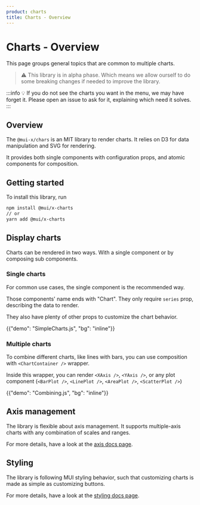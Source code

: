 ```yaml
---
product: charts
title: Charts - Overview
---
```


# Charts - Overview

<p class="description">This page groups general topics that are common to multiple charts.</p>

> ⚠️ This library is in alpha phase. Which means we allow ourself to do some breaking changes if needed to improve the library.

:::info
💡 If you do not see the charts you want in the menu, we may have forget it.
Please open an issue to ask for it, explaining which need it solves.
:::

## Overview

The `@mui-x/chars` is an MIT library to render charts.
It relies on D3 for data manipulation and SVG for rendering.

It provides both single components with configuration props, and atomic components for composition.

## Getting started

To install this library, run

```bash
npm install @mui/x-charts
// or
yarn add @mui/x-charts
```

## Display charts

Charts can be rendered in two ways.
With a single component or by composing sub components.

### Single charts

For common use cases, the single component is the recommended way.

Those components' name ends with "Chart".
They only require `series` prop, describing the data to render.

They also have plenty of other props to customize the chart behavior.

{{"demo": "SimpleCharts.js", "bg": "inline"}}

### Multiple charts

To combine different charts, like lines with bars, you can use composition with `<ChartContainer />` wrapper.

Inside this wrapper, you can render `<XAxis />`, `<YAxis />`, or any plot component (`<BarPlot />`, `<LinePlot />`, `<AreaPlot />`, `<ScatterPlot />`)

{{"demo": "Combining.js", "bg": "inline"}}

## Axis management

The library is flexible about axis management.
It supports multiple-axis charts with any combination of scales and ranges.

For more details, have a look at the [axis docs page](/x/react-charts/axis/).

## Styling

The library is following MUI styling behavior, such that customizing charts is made as simple as customizing buttons.

For more details, have a look at the [styling docs page](/x/react-charts/styling/).
